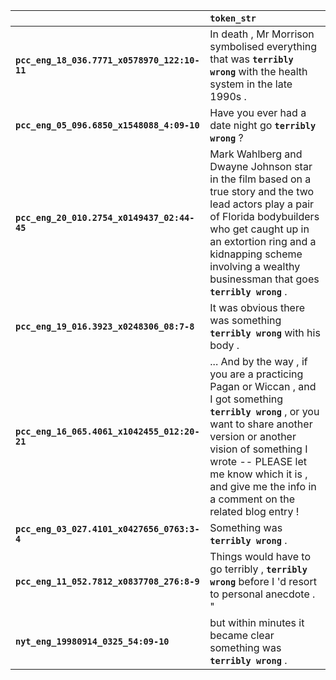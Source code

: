 |                                              | `token_str`                                                                                                                                                                                                                                                                             |
|:---------------------------------------------|:----------------------------------------------------------------------------------------------------------------------------------------------------------------------------------------------------------------------------------------------------------------------------------------|
| **`pcc_eng_18_036.7771_x0578970_122:10-11`** | In death , Mr Morrison symbolised everything that was __`terribly wrong`__ with the health system in the late 1990s .                                                                                                                                                                   |
| **`pcc_eng_05_096.6850_x1548088_4:09-10`**   | Have you ever had a date night go __`terribly wrong`__ ?                                                                                                                                                                                                                                |
| **`pcc_eng_20_010.2754_x0149437_02:44-45`**  | Mark Wahlberg and Dwayne Johnson star in the film based on a true story and the two lead actors play a pair of Florida bodybuilders who get caught up in an extortion ring and a kidnapping scheme involving a wealthy businessman that goes __`terribly wrong`__ .                     |
| **`pcc_eng_19_016.3923_x0248306_08:7-8`**    | It was obvious there was something __`terribly wrong`__ with his body .                                                                                                                                                                                                                 |
| **`pcc_eng_16_065.4061_x1042455_012:20-21`** | ... And by the way , if you are a practicing Pagan or Wiccan , and I got something __`terribly wrong`__ , or you want to share another version or another vision of something I wrote -- PLEASE let me know which it is , and give me the info in a comment on the related blog entry ! |
| **`pcc_eng_03_027.4101_x0427656_0763:3-4`**  | Something was __`terribly wrong`__ .                                                                                                                                                                                                                                                    |
| **`pcc_eng_11_052.7812_x0837708_276:8-9`**   | Things would have to go terribly , __`terribly wrong`__ before I 'd resort to personal anecdote . "                                                                                                                                                                                     |
| **`nyt_eng_19980914_0325_54:09-10`**         | but within minutes it became clear something was __`terribly wrong`__ .                                                                                                                                                                                                                 |